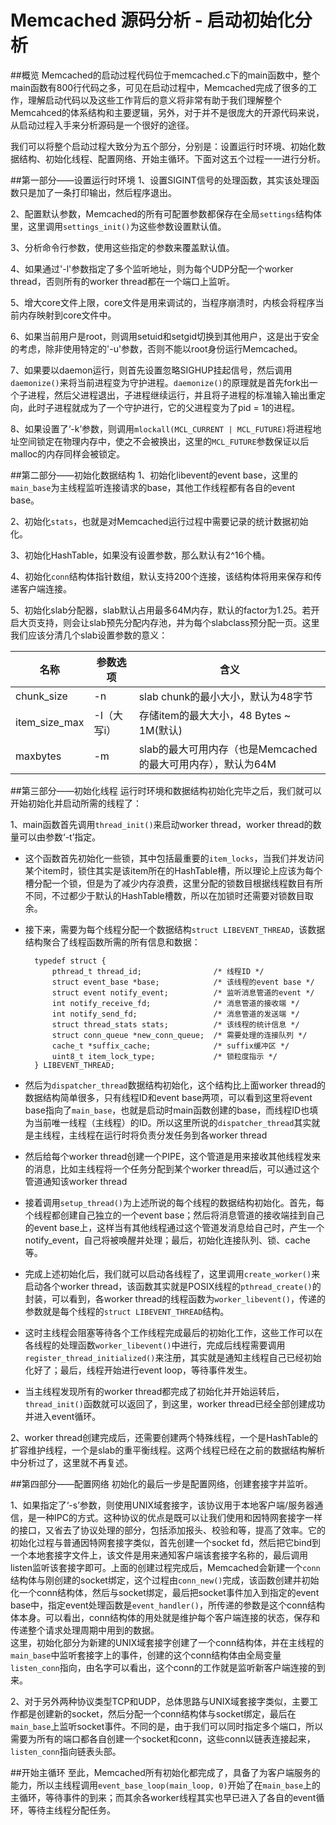 
# Memcached 源码分析 - 启动初始化分析

##概览
Memcached的启动过程代码位于memcached.c下的main函数中，整个main函数有800行代码之多，可见在启动过程中，Memcached完成了很多的工作，理解启动代码以及这些工作背后的意义将非常有助于我们理解整个Memcahced的体系结构和主要逻辑，另外，对于并不是很庞大的开源代码来说，从启动过程入手来分析源码是一个很好的途径。

我们可以将整个启动过程大致分为五个部分，分别是：设置运行时环境、初始化数据结构、初始化线程、配置网络、开始主循环。下面对这五个过程一一进行分析。

##第一部分——设置运行时环境
1、设置SIGINT信号的处理函数，其实该处理函数只是加了一条打印输出，然后程序退出。 
 
2、配置默认参数，Memcached的所有可配置参数都保存在全局`settings`结构体里，这里调用`settings_init()`为这些参数设置默认值。  

3、分析命令行参数，使用这些指定的参数来覆盖默认值。  

4、如果通过'-l'参数指定了多个监听地址，则为每个UDP分配一个worker thread，否则所有的worker thread都在一个端口上监听。  

5、增大core文件上限，core文件是用来调试的，当程序崩溃时，内核会将程序当前内存映射到core文件中。  

6、如果当前用户是root，则调用setuid和setgid切换到其他用户，这是出于安全的考虑，除非使用特定的'-u'参数，否则不能以root身份运行Memcached。  

7、如果要以daemon运行，则首先设置忽略SIGHUP挂起信号，然后调用`daemonize()`来将当前进程变为守护进程。`daemonize()`的原理就是首先fork出一个子进程，然后父进程退出，子进程继续运行，并且将子进程的标准输入输出重定向，此时子进程就成为了一个守护进行，它的父进程变为了pid = 1的进程。  

8、如果设置了‘-k’参数，则调用`mlockall(MCL_CURRENT | MCL_FUTURE)`将进程地址空间锁定在物理内存中，使之不会被换出，这里的`MCL_FUTURE`参数保证以后malloc的内存同样会被锁定。  

##第二部分——初始化数据结构
1、初始化libevent的event base，这里的`main_base`为主线程监听连接请求的base，其他工作线程都有各自的event base。  

2、初始化`stats`，也就是对Memcached运行过程中需要记录的统计数据初始化。  

3、初始化HashTable，如果没有设置参数，那么默认有2^16个桶。  

4、初始化`conn`结构体指针数组，默认支持200个连接，该结构体将用来保存和传递客户端连接。  

5、初始化slab分配器，slab默认占用最多64M内存，默认的factor为1.25。若开启大页支持，则会让slab预先分配内存池，并为每个slabclass预分配一页。这里我们应该分清几个slab设置参数的意义：

名称 		   	| 参数选项 	| 含义
------------  	| ---------	| ------------
chunk_size 		| -n  		| slab chunk的最小大小，默认为48字节
item_size_max 	| -I（大写i）| 存储item的最大大小，48 Bytes ~ 1M(默认)
maxbytes 		| -m 		| slab的最大可用内存（也是Memcached的最大可用内存），默认为64M

##第三部分——初始化线程
运行时环境和数据结构初始化完毕之后，我们就可以开始初始化并启动所需的线程了：

1、main函数首先调用`thread_init()`来启动worker thread，worker thread的数量可以由参数‘-t’指定。

- 这个函数首先初始化一些锁，其中包括最重要的`item_locks`，当我们并发访问某个item时，锁住其实是该item所在的HashTable槽，所以理论上应该为每个槽分配一个锁，但是为了减少内存浪费，这里分配的锁数目根据线程数目有所不同，不过都少于默认的HashTable槽数，所以在加锁时还需要对锁数目取余。

- 接下来，需要为每个线程分配一个数据结构`struct LIBEVENT_THREAD`，该数据结构聚合了线程函数所需的所有信息和数据：

		typedef struct {
    		pthread_t thread_id;        		/* 线程ID */
    		struct event_base *base;    		/* 该线程的event base */
    		struct event notify_event;  		/* 监听消息管道的event */
    		int notify_receive_fd;      		/* 消息管道的接收端 */
    		int notify_send_fd;         		/* 消息管道的发送端 */
    		struct thread_stats stats;  		/* 该线程的统计信息 */
    		struct conn_queue *new_conn_queue;  /* 需要处理的连接队列 */
    		cache_t *suffix_cache;      		/* suffix缓冲区 */
   			uint8_t item_lock_type;     		/* 锁粒度指示 */
		} LIBEVENT_THREAD;
		
- 然后为`dispatcher_thread`数据结构初始化，这个结构比上面worker thread的数据结构简单很多，只有线程ID和event base两项，可以看到这里将event base指向了`main_base`，也就是启动时main函数创建的base，而线程ID也填为当前唯一线程（主线程）的ID。所以这里所说的`dispatcher_thread`其实就是主线程，主线程在运行时将负责分发任务到各worker thread

- 然后给每个worker thread创建一个PIPE，这个管道是用来接收其他线程发来的消息，比如主线程将一个任务分配到某个worker thread后，可以通过这个管道通知该worker thread

- 接着调用`setup_thread()`为上述所说的每个线程的数据结构初始化。首先，每个线程都创建自己独立的一个event base；然后将消息管道的接收端挂到自己的event base上，这样当有其他线程通过这个管道发消息给自己时，产生一个notify_event，自己将被唤醒并处理；最后，初始化连接队列、锁、cache等。

- 完成上述初始化后，我们就可以启动各线程了，这里调用`create_worker()`来启动各个worker thread，该函数其实就是POSIX线程的`pthread_create()`的封装，可以看到，各worker thread的线程函数为`worker_libevent()`，传递的参数就是每个线程的`struct LIBEVENT_THREAD`结构。

- 这时主线程会阻塞等待各个工作线程完成最后的初始化工作，这些工作可以在各线程的处理函数`worker_libevent()`中进行，完成后线程需要调用`register_thread_initialized()`来注册，其实就是通知主线程自己已经初始化好了；最后，线程开始进行event loop，等待事件发生。

- 当主线程发现所有的worker thread都完成了初始化并开始运转后，`thread_init()`函数就可以返回了，到这里，worker thread已经全部创建成功并进入event循环。

2、worker thread创建完成后，还需要创建两个特殊线程，一个是HashTable的扩容维护线程，一个是slab的重平衡线程。这两个线程已经在之前的数据结构解析中分析过了，这里就不再复述。

##第四部分——配置网络
初始化的最后一步是配置网络，创建套接字并监听。

1、如果指定了‘-s’参数，则使用UNIX域套接字，该协议用于本地客户端/服务器通信，是一种IPC的方式。这种协议的优点是既可以让我们使用和因特网套接字一样的接口，又省去了协议处理的部分，包括添加报头、校验和等，提高了效率。它的初始化过程与普通因特网套接字类似，首先创建一个socket fd，然后把它bind到一个本地套接字文件上，该文件是用来通知客户端该套接字名称的，最后调用listen监听该套接字即可。上面的创建过程完成后，Memcached会新建一个`conn`结构体与刚创建的socket绑定，这个过程由`conn_new()`完成，该函数创建并初始化一个conn结构体，然后与socket绑定，最后把socket事件加入到指定的event base中，指定event处理函数是`event_handler()`，所传递的参数是这个conn结构体本身。可以看出，conn结构体的用处就是维护每个客户端连接的状态，保存和传递整个请求处理周期中用到的数据。  
这里，初始化部分为新建的UNIX域套接字创建了一个conn结构体，并在主线程的`main_base`中监听套接字上的事件，创建的这个conn结构体由全局变量`listen_conn`指向，由名字可以看出，这个conn的工作就是监听新客户端连接的到来。

2、对于另外两种协议类型TCP和UDP，总体思路与UNIX域套接字类似，主要工作都是创建新的socket，然后分配一个conn结构体与socket绑定，最后在`main_base`上监听socket事件。不同的是，由于我们可以同时指定多个端口，所以需要为所有的端口都各自创建一个socket和conn，这些conn以链表连接起来，`listen_conn`指向链表头部。

##开始主循环
至此，Memcached所有初始化都完成了，具备了为客户端服务的能力，所以主线程调用`event_base_loop(main_loop, 0)`开始了在`main_base`上的主循环，等待事件的到来；而其余各worker线程其实也早已进入了各自的event循环，等待主线程分配任务。
